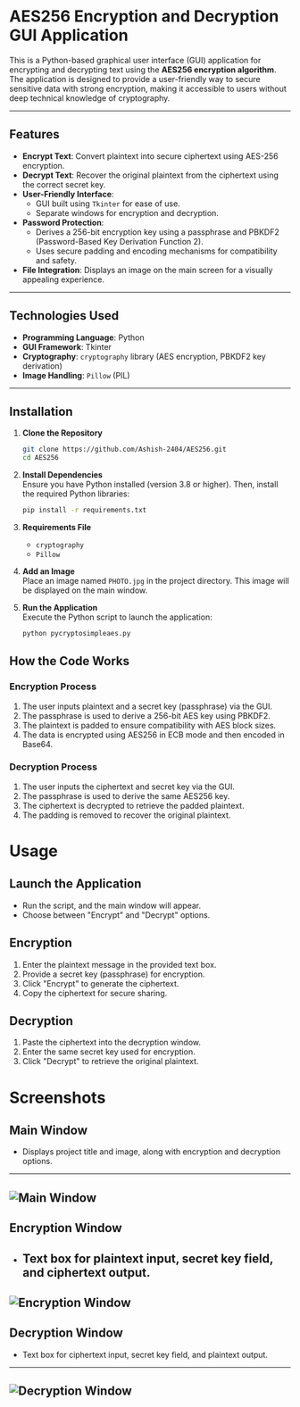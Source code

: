 # AES256 Encryption and Decryption GUI Application

This is a Python-based graphical user interface (GUI) application for encrypting and decrypting text using the **AES256 encryption algorithm**. The application is designed to provide a user-friendly way to secure sensitive data with strong encryption, making it accessible to users without deep technical knowledge of cryptography.

---

## **Features**
- **Encrypt Text**: Convert plaintext into secure ciphertext using AES-256 encryption.
- **Decrypt Text**: Recover the original plaintext from the ciphertext using the correct secret key.
- **User-Friendly Interface**:
  - GUI built using `Tkinter` for ease of use.
  - Separate windows for encryption and decryption.
- **Password Protection**:
  - Derives a 256-bit encryption key using a passphrase and PBKDF2 (Password-Based Key Derivation Function 2).
  - Uses secure padding and encoding mechanisms for compatibility and safety.
- **File Integration**: Displays an image on the main screen for a visually appealing experience.

---

## **Technologies Used**
- **Programming Language**: Python
- **GUI Framework**: Tkinter
- **Cryptography**: `cryptography` library (AES encryption, PBKDF2 key derivation)
- **Image Handling**: `Pillow` (PIL)

---

## **Installation**

1. **Clone the Repository**
   ```bash
   git clone https://github.com/Ashish-2404/AES256.git
   cd AES256
   ```

2. **Install Dependencies**  
   Ensure you have Python installed (version 3.8 or higher). Then, install the required Python libraries:
   ```bash
   pip install -r requirements.txt
   ```

3. **Requirements File**
   - `cryptography`
   - `Pillow`

4. **Add an Image**  
   Place an image named `PHOTO.jpg` in the project directory. This image will be displayed on the main window.

5. **Run the Application**  
   Execute the Python script to launch the application:
   ```bash
   python pycryptosimpleaes.py
   ```


## How the Code Works

### Encryption Process
1. The user inputs plaintext and a secret key (passphrase) via the GUI.
2. The passphrase is used to derive a 256-bit AES key using PBKDF2.
3. The plaintext is padded to ensure compatibility with AES block sizes.
4. The data is encrypted using AES256 in ECB mode and then encoded in Base64.

### Decryption Process
1. The user inputs the ciphertext and secret key via the GUI.
2. The passphrase is used to derive the same AES256 key.
3. The ciphertext is decrypted to retrieve the padded plaintext.
4. The padding is removed to recover the original plaintext.

# Usage

## Launch the Application
- Run the script, and the main window will appear.
- Choose between "Encrypt" and "Decrypt" options.

## Encryption
1. Enter the plaintext message in the provided text box.
2. Provide a secret key (passphrase) for encryption.
3. Click "Encrypt" to generate the ciphertext.
4. Copy the ciphertext for secure sharing.

## Decryption
1. Paste the ciphertext into the decryption window.
2. Enter the same secret key used for encryption.
3. Click "Decrypt" to retrieve the original plaintext.

# Screenshots

## Main Window
- Displays project title and image, along with encryption and decryption options.
 ---
 ![Main Window](images/Main%20Window.png)
  ---
## Encryption Window
- Text box for plaintext input, secret key field, and ciphertext output.
  ---
 ![Encryption Window](images/Encryption%20Window.png)
 ---
## Decryption Window
- Text box for ciphertext input, secret key field, and plaintext output.
 ---
 ![Decryption Window](images/Decryption%20Window.png)
 ---


